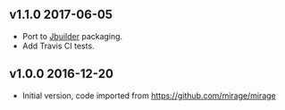 v1.1.0 2017-06-05
-----------------

* Port to [Jbuilder](https://github.com/janestreet/jbuilder) packaging.
* Add Travis CI tests.

v1.0.0 2016-12-20
-----------------

* Initial version, code imported from https://github.com/mirage/mirage
